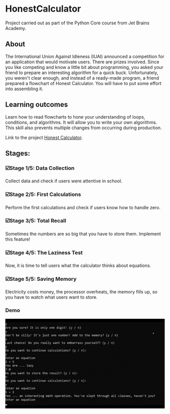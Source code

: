 # HonestCalculator
Project carried out as part of the Python Core course from Jet Brains Academy.

## About
The International Union Against Idleness (IUAI) announced a competition for an application that would motivate users. There are prizes involved. Since you like competing and know a little bit about programming, you asked your friend to prepare an interesting algorithm for a quick buck. Unfortunately, you weren't clear enough, and instead of a ready-made program, a friend prepared a flowchart of Honest Calculator. You will have to put some effort into assembling it.

## Learning outcomes
Learn how to read flowcharts to hone your understanding of loops, conditions, and algorithms. It will allow you to write your own algorithms. This skill also prevents multiple changes from occurring during production.

Link to the project [Honest Calculator](https://hyperskill.org/projects/208).

## Stages:
### :ballot_box_with_check:Stage 1/5: Data Collection
Collect data and check if users were attentive in school.
### :ballot_box_with_check:Stage 2/5: First Calculations
Perform the first calculations and check if users know how to handle zero.
### :ballot_box_with_check:Stage 3/5: Total Recall
Sometimes the numbers are so big that you have to store them. Implement this feature!
### :ballot_box_with_check:Stage 4/5: The Laziness Test
Now, it is time to tell users what the calculator thinks about equations.
### :ballot_box_with_check:Stage 5/5: Saving Memory
Electricity costs money, the processor overheats, the memory fills up, so you have to watch what users want to store.

### Demo
![Alt-текст](https://github.com/PaulinaMacurek/Honest_Calculator_Easy/blob/main/DEMO.gif "Demo")
